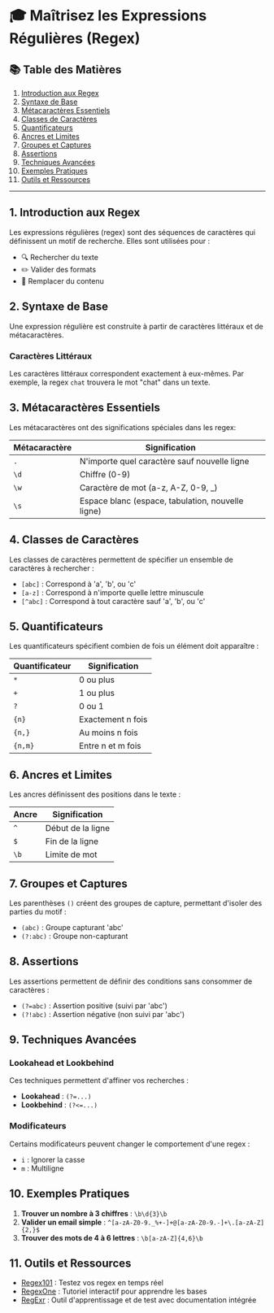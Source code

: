# 🎓 Maîtrisez les Expressions Régulières (Regex)

## 📚 Table des Matières

1. [Introduction aux Regex](#1-introduction-aux-regex)
2. [Syntaxe de Base](#2-syntaxe-de-base)
3. [Métacaractères Essentiels](#3-métacaractères-essentiels)
4. [Classes de Caractères](#4-classes-de-caractères)
5. [Quantificateurs](#5-quantificateurs)
6. [Ancres et Limites](#6-ancres-et-limites)
7. [Groupes et Captures](#7-groupes-et-captures)
8. [Assertions](#8-assertions)
9. [Techniques Avancées](#9-techniques-avancées)
10. [Exemples Pratiques](#10-exemples-pratiques)
11. [Outils et Ressources](#11-outils-et-ressources)

---

## 1. Introduction aux Regex

Les expressions régulières (regex) sont des séquences de caractères qui définissent un motif de recherche. Elles sont utilisées pour :

- 🔍 Rechercher du texte
- ✏️ Valider des formats
- 🔄 Remplacer du contenu

## 2. Syntaxe de Base

Une expression régulière est construite à partir de caractères littéraux et de métacaractères.

### Caractères Littéraux

Les caractères littéraux correspondent exactement à eux-mêmes. Par exemple, la regex `chat` trouvera le mot "chat" dans un texte.

## 3. Métacaractères Essentiels

Les métacaractères ont des significations spéciales dans les regex:

| Métacaractère | Signification                                       |
|---------------|-----------------------------------------------------|
| `.`           | N'importe quel caractère sauf nouvelle ligne        |
| `\d`          | Chiffre (0-9)                                      |
| `\w`          | Caractère de mot (a-z, A-Z, 0-9, _)                |
| `\s`          | Espace blanc (espace, tabulation, nouvelle ligne)  |

## 4. Classes de Caractères

Les classes de caractères permettent de spécifier un ensemble de caractères à rechercher :

- `[abc]` : Correspond à 'a', 'b', ou 'c'
- `[a-z]` : Correspond à n'importe quelle lettre minuscule
- `[^abc]` : Correspond à tout caractère sauf 'a', 'b', ou 'c'

## 5. Quantificateurs

Les quantificateurs spécifient combien de fois un élément doit apparaître :

| Quantificateur | Signification                   |
|----------------|----------------------------------|
| `*`            | 0 ou plus                       |
| `+`            | 1 ou plus                       |
| `?`            | 0 ou 1                          |
| `{n}`         | Exactement n fois               |
| `{n,}`        | Au moins n fois                 |
| `{n,m}`       | Entre n et m fois               |

## 6. Ancres et Limites

Les ancres définissent des positions dans le texte :

| Ancre   | Signification              |
|---------|----------------------------|
| `^`     | Début de la ligne          |
| `$`     | Fin de la ligne            |
| `\b`    | Limite de mot              |

## 7. Groupes et Captures

Les parenthèses `()` créent des groupes de capture, permettant d'isoler des parties du motif :

- `(abc)` : Groupe capturant 'abc'
- `(?:abc)` : Groupe non-capturant

## 8. Assertions

Les assertions permettent de définir des conditions sans consommer de caractères :

- `(?=abc)` : Assertion positive (suivi par 'abc')
- `(?!abc)` : Assertion négative (non suivi par 'abc')

## 9. Techniques Avancées

### Lookahead et Lookbehind

Ces techniques permettent d'affiner vos recherches :

- **Lookahead** : `(?=...)`
- **Lookbehind** : `(?<=...)`

### Modificateurs

Certains modificateurs peuvent changer le comportement d'une regex :

- `i` : Ignorer la casse
- `m` : Multiligne

## 10. Exemples Pratiques

1. **Trouver un nombre à 3 chiffres** : `\b\d{3}\b`
2. **Valider un email simple** : `^[a-zA-Z0-9._%+-]+@[a-zA-Z0-9.-]+\.[a-zA-Z]{2,}$`
3. **Trouver des mots de 4 à 6 lettres** : `\b[a-zA-Z]{4,6}\b`

## 11. Outils et Ressources

- [Regex101](https://regex101.com/) : Testez vos regex en temps réel
- [RegexOne](https://regexone.com/) : Tutoriel interactif pour apprendre les bases
- [RegExr](https://regexr.com/) : Outil d'apprentissage et de test avec documentation intégrée
